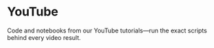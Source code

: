 # YouTube
Code and notebooks from our YouTube tutorials—run the exact scripts behind every video result.
